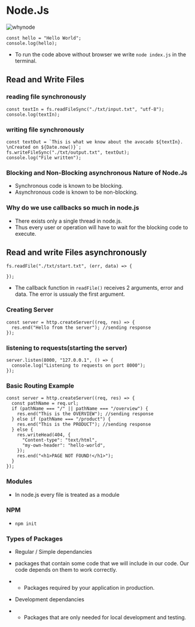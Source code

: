 # Node.Js

![whynode](https://user-images.githubusercontent.com/59168713/185550106-cfbd14bb-c94e-4593-9079-c801966eecd9.png)

```
const hello = "Hello World";
console.log(hello);
```

- To run the code above without browser we write `node index.js` in the terminal.

## Read and Write Files

### reading file synchronously

```
const textIn = fs.readFileSync("./txt/input.txt", "utf-8");
console.log(textIn);
```

### writing file synchronously

```
const textOut = `This is what we know about the avocado ${textIn}. \nCreated on ${Date.now()}`;
fs.writeFileSync("./txt/output.txt", textOut);
console.log("File written");
```

### Blocking and Non-Blocking asynchronous Nature of Node.Js

- Synchronous code is known to be blocking.
- Asynchronous code is known to be non-blocking.

### Why do we use callbacks so much in node.js

- There exists only a single thread in node.js.
- Thus every user or operation will have to wait for the blocking code to execute.

## Read and write Files asynchronously

```
fs.readFile("./txt/start.txt", (err, data) => {

});
```

- The callback function in `readFile()` receives 2 arguments, error and data. The error is ussualy the first argument.

### Creating Server

```
const server = http.createServer((req, res) => {
  res.end("Hello from the server"); //sending response
});
```

### listening to requests(starting the server)

```
server.listen(8000, "127.0.0.1", () => {
  console.log("Listening to requests on port 8000");
});
```

### Basic Routing Example

```
const server = http.createServer((req, res) => {
  const pathName = req.url;
  if (pathName === "/" || pathName === "/overview") {
    res.end("This is the OVERVIEW"); //sending response
  } else if (pathName === "/product") {
    res.end("This is the PRODUCT"); //sending response
  } else {
    res.writeHead(404, {
      "Content-type": "text/html",
      "my-own-header": "hello-world",
    });
    res.end("<h1>PAGE NOT FOUND!</h1>");
  }
});
```

### Modules

- In node.js every file is treated as a module

### NPM

- `npm init`

### Types of Packages

- Regular / Simple dependancies
- packages that contain some code that we will include in our code. Our code depends on them to work correctly.
- - Packages required by your application in production.

- Development dependancies
- - Packages that are only needed for local development and testing.
